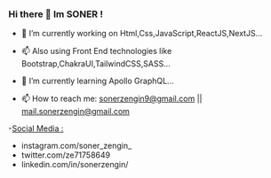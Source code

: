 ### Hi there 👋 Im SONER !

<!--
**soner909/soner909** is a ✨ _special_ ✨ repository because its `README.md` (this file) appears on your GitHub profile.

Here are some ideas to get you started: -->

- 🔭 I’m currently working on Html,Css,JavaScript,ReactJS,NextJS...

- 📫 Also using Front End technologies like Bootstrap,ChakraUI,TailwindCSS,SASS... 

- 🌱 I’m currently learning Apollo GraphQL...

- 📫 How to reach me: sonerzengin9@gmail.com || mail.sonerzengin@gmail.com

-<u>Social Media :</u>
<ul>
  <li>instagram.com/soner_zengin_</li>
  <li>twitter.com/ze71758649</li>
  <li>linkedin.com/in/sonerzengin/</li>
</ul>
  
                
                


